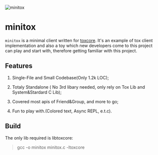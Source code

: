 ![minitox](https://raw.github.com/hqwrong/minitox/master/minitox.jpeg "minitox")

# minitox

`minitox` is a minimal client written for [toxcore](https://github.com/TokTok/c-toxcore).  It's an example of tox client implementation and also a toy which new developers come to this project can play and start with, therefore getting familiar with this project.

## Features

1. Single-File and Small Codebase(Only 1.2k LOC);

2. Totaly Standalone ( No 3rd libary needed, only rely on Tox Lib and System&Stardard C Lib);

3. Covered most apis of Friend&Group, and more to go;

4. Fun to play with.(Colored text, Async REPL, e.t.c).

## Build

The only lib required is libtoxcore:

> gcc -o minitox minitox.c -ltoxcore
